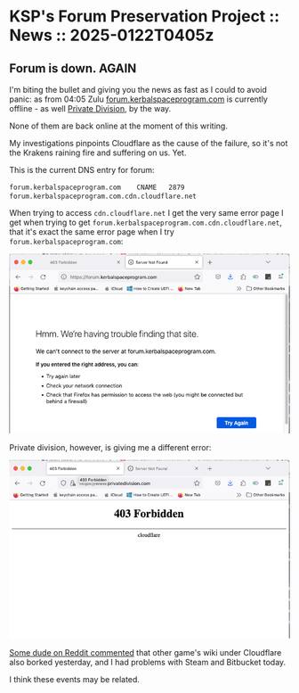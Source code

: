 # KSP's Forum Preservation Project :: News :: 2025-0122T0405z

## Forum is down. **AGAIN**

I'm biting the bullet and giving you the news as fast as I could to avoid panic: as from 04:05 Zulu [forum.kerbalspaceprogram.com](https://forum.kerbalspaceprogram.com) is currently offline - as well [Private Division](https://www.privatedivision.com/), by the way.

None of them are back online at the moment of this writing.

My investigations pinpoints Cloudflare as the cause of the failure, so it's not the Krakens raining fire and suffering on us. Yet.

This is the current DNS entry for forum:

```
forum.kerbalspaceprogram.com	CNAME	2879		forum.kerbalspaceprogram.com.cdn.cloudflare.net
```

When trying to access `cdn.cloudflare.net` I get the very same error page I get when trying to get `forum.kerbalspaceprogram.com.cdn.cloudflare.net`, that it's exact the same error page when I try `forum.kerbalspaceprogram.com`:

![error-msg.firefox.forum.png](./error-msg.firefox.forum.png)

Private division, however, is giving me a different error:

![error-msg.firefox.pd.png](./error-msg.firefox.pd.png)

[Some dude on Reddit commented](https://www.reddit.com/r/KerbalSpaceProgram/comments/1i72tlm/comment/m8hh51z/) that other game's wiki under Cloudflare also borked yesterday, and I had problems with Steam and Bitbucket today.

I think these events may be related.
